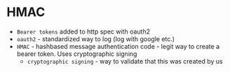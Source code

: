 # HMAC

* `Bearer tokens` added to http spec with oauth2
* `oauth2` - standardized way to log (log with google etc.)
* `HMAC` - hashbased message authentication code - legit way to create a bearer token. Uses cryptographic signing
    * `cryptographic signing` - way to validate that this was created by us